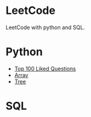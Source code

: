 # LeetCode
LeetCode with python and SQL. 

# Python
* [Top 100 Liked Questions](Python/Top%20100%20Liked%20Questions)
* [Array](Python/Array)    
* [Tree](Python/Tree)

# SQL
